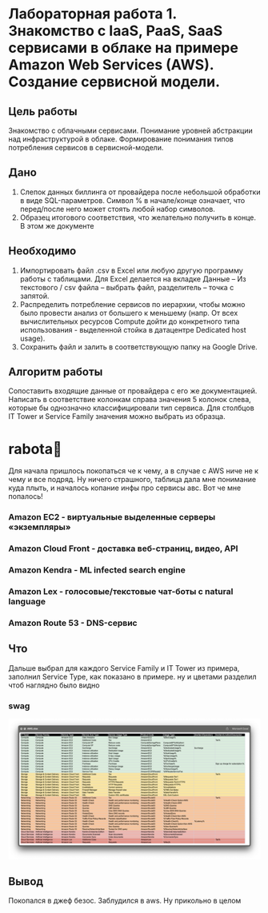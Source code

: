 # Лабораторная работа 1. Знакомство с IaaS, PaaS, SaaS сервисами в облаке на примере Amazon Web Services (AWS). Создание сервисной модели.

## Цель работы
Знакомство с облачными сервисами. Понимание уровней абстракции над инфраструктурой в облаке. Формирование понимания типов потребления сервисов в сервисной-модели.

## Дано
1. Слепок данных биллинга от провайдера после небольшой обработки в виде SQL-параметров. Символ % в начале/конце означает, что перед/после него может стоять любой набор символов.
2. Образец итогового соответствия, что желательно получить в конце. В этом же документе

## Необходимо
1. Импортировать файл .csv в Excel или любую другую программу работы с таблицами. Для Excel делается на вкладке Данные – Из текстового / csv файла – выбрать файл, разделитель – точка с запятой.
2. Распределить потребление сервисов по иерархии, чтобы можно было провести анализ от большего к меньшему (напр. От всех вычислительных ресурсов Compute дойти до конкретного типа использования - выделенной стойка в датацентре Dedicated host usage).
3. Сохранить файл и залить в соответствующую папку на Google Drive.

## Алгоритм работы
Сопоставить входящие данные от провайдера с его же документацией. Написать в соответствие колонкам справа значения 5 колонок слева, которые бы однозначно классифицировали тип сервиса. Для столбцов IT Tower и Service Family значения можно выбрать из образца.

# rabota🦅

Для начала пришлось покопаться че к чему, а в случае с AWS ниче не к чему и все подряд. Ну ничего страшного, таблица дала мне понимание куда плыть, и началось копание инфы про сервисы авс. Вот че мне попалось!

### Amazon EC2 - виртуальные выделенные серверы «экземпляры»
### Amazon Cloud Front - доставка веб-страниц, видео, API
### Amazon Kendra - ML infected search engine
### Amazon Lex - голосовые/текстовые чат-боты с natural language
### Amazon Route 53 - DNS-сервис

## Что
Дальше выбрал для каждого Service Family и IT Tower из примера, заполнил Service Type, как показано в примере. ну и цветами разделил чтоб наглядно было видно

### swag
![swag](swag.png)

## Вывод
Покопался в джеф безос. Заблудился в aws. Ну прикольно в целом